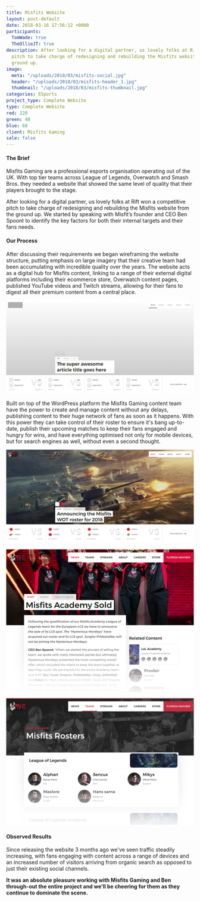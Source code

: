 ```yaml
---
title: Misfits Website
layout: post-default
date: 2018-03-16 17:56:12 +0000
participants:
  TomWade: true
  TheOllieJT: true
description: After looking for a digital partner, us lovely folks at Rift won a competitive
  pitch to take charge of redesigning and rebuilding the Misfits website from the
  ground up.
image:
  meta: "/uploads/2018/03/misfits-social.jpg"
  header: "/uploads/2018/03/misfits-header_1.jpg"
  thumbnail: "/uploads/2018/03/misfits-thumbnail.jpg"
categories: ESports
project_type: Complete Website
type: Complete Website
red: 220
green: 40
blue: 60
client: Misfits Gaming
sale: false
---
```

#### The Brief

Misfits Gaming are a professional esports organisation operating out of the UK. With top tier teams across League of Legends, Overwatch and Smash Bros. they needed a website that showed the same level of quality that their players brought to the stage.

After looking for a digital partner, us lovely folks at Rift won a competitive pitch to take charge of redesigning and rebuilding the Misfits website from the ground up. We started by speaking with Misfit’s founder and CEO Ben Spoont to identify the key factors for both their internal targets and their fans needs.

#### Our Process

After discussing their requirements we began wireframing the website structure, putting emphasis on large imagery that their creative team had been accumulating with incredible quality over the years. The website acts as a digital hub for Misfits content, linking to a range of their external digital platforms including their ecommerce store, Overwatch content pages, published YouTube videos and Twitch streams, allowing for their fans to digest all their premium content from a central place.

![Misfits Homepage Wireframe](/uploads/2018/05/misfits-wireframe.jpg "Homepage Wireframe")

Built on top of the WordPress platform the Misfits Gaming content team have the power to create and manage content without any delays, publishing content to their huge network of fans as soon as it happens. With this power they can take control of their roster to ensure it's bang up-to-date, publish their upcoming matches to keep their fans engaged and hungry for wins, and have everything optimised not only for mobile devices, but for search engines as well, without even a second thought.

![Misfits Homepage](/uploads/2018/05/misfits-header.jpg "Homepage")

![Misfits Article Page](/uploads/2018/05/misfits-article.png "Article Page")

![Misfits Team Roster Page](/uploads/2018/05/misfits-teampage.png "Misfits Team Page")

#### Observed Results

Since releasing the website 3 months ago we've seen traffic steadily increasing, with fans engaging with content across a range of devices and an increased number of visitors arriving from organic search as opposed to just their existing social channels.

**It was an absolute pleasure working with Misfits Gaming and Ben through-out the entire project and we'll be cheering for them as they continue to dominate the scene.**